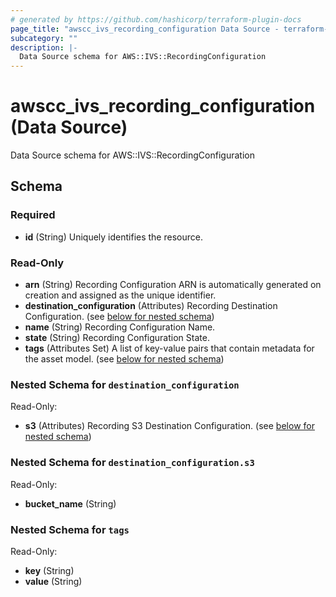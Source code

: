 ```yaml
---
# generated by https://github.com/hashicorp/terraform-plugin-docs
page_title: "awscc_ivs_recording_configuration Data Source - terraform-provider-awscc"
subcategory: ""
description: |-
  Data Source schema for AWS::IVS::RecordingConfiguration
---
```


# awscc_ivs_recording_configuration (Data Source)

Data Source schema for AWS::IVS::RecordingConfiguration



<!-- schema generated by tfplugindocs -->
## Schema

### Required

- **id** (String) Uniquely identifies the resource.

### Read-Only

- **arn** (String) Recording Configuration ARN is automatically generated on creation and assigned as the unique identifier.
- **destination_configuration** (Attributes) Recording Destination Configuration. (see [below for nested schema](#nestedatt--destination_configuration))
- **name** (String) Recording Configuration Name.
- **state** (String) Recording Configuration State.
- **tags** (Attributes Set) A list of key-value pairs that contain metadata for the asset model. (see [below for nested schema](#nestedatt--tags))

<a id="nestedatt--destination_configuration"></a>
### Nested Schema for `destination_configuration`

Read-Only:

- **s3** (Attributes) Recording S3 Destination Configuration. (see [below for nested schema](#nestedatt--destination_configuration--s3))

<a id="nestedatt--destination_configuration--s3"></a>
### Nested Schema for `destination_configuration.s3`

Read-Only:

- **bucket_name** (String)



<a id="nestedatt--tags"></a>
### Nested Schema for `tags`

Read-Only:

- **key** (String)
- **value** (String)



